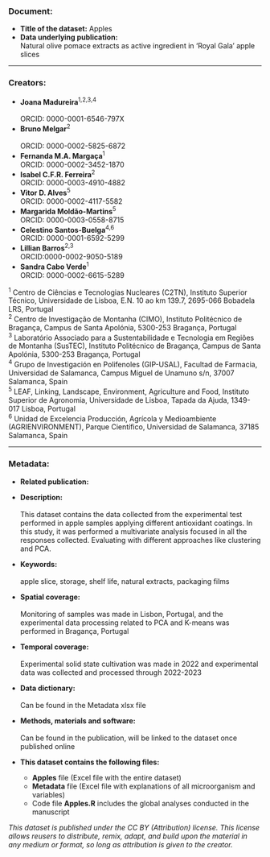 ### Document:
- **Title of the dataset:** Apples
- **Data underlying publication:** <br/>
Natural olive pomace extracts as active ingredient in ‘Royal Gala’ apple slices 
---

### Creators:
- **Joana Madureira**<sup>1,2,3,4</sup>  <br/>	
ORCID: 0000-0001-6546-797X <br/>
- **Bruno Melgar**<sup>2</sup>  <br/>	
ORCID: 0000-0002-5825-6872 <br/>
- **Fernanda M.A. Margaça**<sup>1</sup>  <br/>
ORCID: 0000-0002-3452-1870 <br/>
- **Isabel C.F.R. Ferreira**<sup>2</sup>  <br/>	
ORCID: 0000-0003-4910-4882 <br/>
- **Vitor D. Alves**<sup>5</sup>  <br/>	
ORCID: 0000-0002-4117-5582 <br/>
- **Margarida Moldão-Martins**<sup>5</sup>  <br/>
ORCID: 0000-0003-0558-8715 <br/>
- **Celestino Santos-Buelga**<sup>4,6</sup>  <br/>
ORCID: 0000-0001-6592-5299 <br/>
- **Lillian Barros**<sup>2,3</sup>  <br/>
ORCID:0000-0002-9050-5189 <br/>
- **Sandra Cabo Verde**<sup>1</sup>  <br/>
ORCID: 0000-0002-6615-5289 <br/>

<sup>1</sup> Centro de Ciências e Tecnologias Nucleares (C2TN), Instituto Superior Técnico, Universidade de Lisboa, E.N. 10 ao km 139.7, 2695-066 Bobadela LRS, Portugal <br/>
<sup>2</sup> Centro de Investigação de Montanha (CIMO), Instituto Politécnico de Bragança, Campus de Santa Apolónia, 5300-253 Bragança, Portugal <br/>
<sup>3</sup> Laboratório Associado para a Sustentabilidade e Tecnologia em Regiões de Montanha (SusTEC), Instituto Politécnico de Bragança, Campus de Santa Apolónia, 5300-253 Bragança, Portugal <br/>
<sup>4</sup> Grupo de Investigación en Polifenoles (GIP-USAL), Facultad de Farmacia, Universidad de Salamanca, Campus Miguel de Unamuno s/n, 37007 Salamanca, Spain <br/>
<sup>5</sup> LEAF, Linking, Landscape, Environment, Agriculture and Food, Instituto Superior de Agronomia, Universidade de Lisboa, Tapada da Ajuda, 1349-017 Lisboa, Portugal <br/>
<sup>6</sup> Unidad de Excelencia Producción, Agrícola y Medioambiente (AGRIENVIRONMENT), Parque Científico, Universidad de Salamanca, 37185 Salamanca, Spain <br/>

---
### Metadata:
- **Related publication:**

- **Description:** <br/>	
This dataset contains the data collected from the experimental test performed in apple samples applying different antioxidant coatings. In this study, it was performed a multivariate analysis focused in all the responses collected. Evaluating with different approaches like clustering and PCA.

- **Keywords:** <br/>	
apple slice, storage, shelf life, natural extracts, packaging films

- **Spatial coverage:** <br/>	
Monitoring of samples was made in Lisbon, Portugal, and the experimental data processing related to PCA and K-means was performed in Bragança, Portugal

- **Temporal coverage:** <br/>	
Experimental solid state cultivation was made in 2022 and experimental data was collected and processed through 2022-2023

- **Data dictionary:** <br/>	
Can be found in the Metadata xlsx file

- **Methods, materials and software:** <br/>	
Can be found in the publication, will be linked to the dataset once published online

- **This dataset contains the following files:**
  - **Apples** file (Excel file with the entire dataset)
  - **Metadata** file (Excel file with explanations of all microorganism and variables)
  - Code file **Apples.R** includes the global analyses conducted in the manuscript

*This dataset is published under the CC BY (Attribution) license.
This license allows reusers to distribute, remix, adapt, and build upon the material in any medium or format, so long as attribution is given to the creator.*
